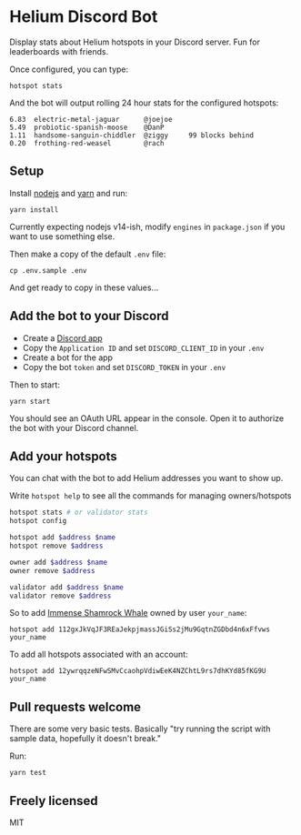 # Helium Discord Bot

Display stats about Helium hotspots in your Discord server. Fun for leaderboards with friends.

Once configured, you can type:

```
hotspot stats
``` 

And the bot will output rolling 24 hour stats for the configured hotspots:

```
6.83  electric-metal-jaguar      @joejoe
5.49  probiotic-spanish-moose    @DanP
1.11  handsome-sanguin-chiddler  @ziggy     99 blocks behind
0.20  frothing-red-weasel        @rach
```


## Setup

Install [nodejs](https://nodejs.org/en/) and [yarn](https://yarnpkg.com/) and run:

```
yarn install
```

Currently expecting nodejs v14-ish, modify `engines` in `package.json` if you want to use something else. 

Then make a copy of the default `.env` file:

```
cp .env.sample .env
```

And get ready to copy in these values...

## Add the bot to your Discord

- Create a [Discord app](https://discord.com/developers/applications)
- Copy the `Application ID` and set `DISCORD_CLIENT_ID` in your `.env`
- Create a bot for the app
- Copy the bot `token` and set `DISCORD_TOKEN` in your `.env`

Then to start:

```
yarn start
```

You should see an OAuth URL appear in the console. Open it to authorize the bot with your Discord channel.


## Add your hotspots

You can chat with the bot to add Helium addresses you want to show up.

Write `hotspot help` to see all the commands for managing owners/hotspots

```sh
hotspot stats # or validator stats
hotspot config

hotspot add $address $name
hotspot remove $address

owner add $address $name
owner remove $address

validator add $address $name
validator remove $address
```

So to add [Immense Shamrock Whale](112gxJkVqJF3REaJekpjmassJGiSs2jMu9GqtnZGDbd4n6xFfvws) owned by user `your_name`:

```
hotspot add 112gxJkVqJF3REaJekpjmassJGiSs2jMu9GqtnZGDbd4n6xFfvws your_name
```

To add all hotspots associated with an account:

```
hotspot add 12ywrqqzeNFwSMvCcaohpVdiwEeK4NZChtL9rs7dhKYd85fKG9U your_name
```

## Pull requests welcome

There are some very basic tests. Basically "try running the script with sample data, hopefully it doesn't break." 

Run:

```
yarn test
```

## Freely licensed

MIT 
